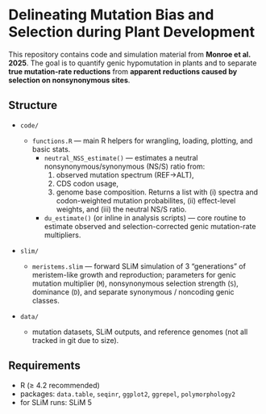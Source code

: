 # Delineating Mutation Bias and Selection during Plant Development

This repository contains code and simulation material from **Monroe et al. 2025**. The goal is to quantify genic hypomutation in plants and to separate **true mutation-rate reductions** from **apparent reductions caused by selection on nonsynonymous sites**.

## Structure

- `code/`
  - `functions.R` — main R helpers for wrangling, loading, plotting, and basic stats.
    - `neutral_NSS_estimate()` — estimates a neutral nonsynonymous/synonymous (NS/S) ratio from:
      1. observed mutation spectrum (REF→ALT),
      2. CDS codon usage,
      3. genome base composition.
      Returns a list with (i) spectra and codon-weighted mutation probabilites, (ii) effect-level weights, and (iii) the neutral NS/S ratio.
    - `du_estimate()` (or inline in analysis scripts) — core routine to estimate observed and selection-corrected genic mutation-rate multipliers.

- `slim/`
  - `meristems.slim` — forward SLiM simulation of 3 “generations” of meristem-like growth and reproduction; parameters for genic mutation multiplier (`M`), nonsynonymous selection strength (`S`), dominance (`D`), and separate synonymous / noncoding genic classes.

- `data/`
  - mutation datasets, SLiM outputs, and reference genomes (not all tracked in git due to size).

## Requirements

- R (≥ 4.2 recommended)
- packages: `data.table`, `seqinr`, `ggplot2`, `ggrepel`, `polymorphology2`
- for SLiM runs: SLiM 5
